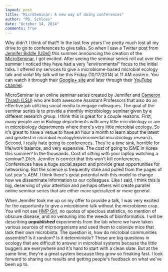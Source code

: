 ```yaml
---
layout: post
title: "MicroSeminar: A new way of doing conferences"
author: "PD. Schloss"
date: "October 14, 2014"
comments: true
---
```


Why didn't I think of that?! In the last few years I've pretty much lost all my
drive to go to conferences to give talks. So when I saw a Twitter post from
[Jennifer Biddle (UDel)](https://www.ceoe.udel.edu/our-people/profiles/jfbiddle)
this summer announcing the creation of the [MicroSeminar](https://microseminar.wordpress.com),
I got excited. After seeing the seminar series roll out over the summer I
noticed they have had a very "environmental" focus to the initial talks. I
offered my services to give a microbiome-based microbial ecology talk and viola!
My talk will be this Friday (10/17/2014) at 11 AM eastern. You can watch it through
their [Google+ site](https://plus.google.com/106615363910557080981/posts)
and later through their [YouTube channel](https://microseminar.wordpress.com/archived-talks/).

MicroSeminar is an online seminar series created by Jennifer and
[Cameron Thrash (LSU)](https://thethrashlab.com) who are both awesome Assistant
Professors that also do an effective job utilizing social media to engage
colleagues. The goal of the seminar series is to provide a monthly microbiology
seminar given by a different research group. I think this is great for a couple
reasons. First, many people are in Biology departments with very
little microbiology or are in microbiology departments where there's very little
microbial ecology. So it's great to have a venue to have an hour a month to
learn about the latest and greatest in microbial ecology/environmental
microbiology research. Second, I really hate going to conferences. They're a
time sink, horrible for life/work balance, and very expensive. The cost of going
to ISME in Korea this summer? In the thousands. Cost of sitting with your laptop
watching a seminar? Zilch. Jennifer is correct that this won't kill conferences.
Conferences have a huge social aspect and provide great opportunities for
networking. But the science is frequently stale and pulled from the pages of
last year's *AEM*. I think there's great potential with this model to change how
we disseminate information to our colleagues. Like I said, I think this is big,
deserving of your attention and perhaps others will create parallel online
seminar series that are either more specialized or more general.

When Jennifer took me up on my offer to provide a talk, I was very excited for
the opportunity to give a microbiome talk without the microbiome crap. You will
not see [HMP Girl](https://news.bbcimg.co.uk/media/images/60893000/jpg/_60893806_body.jpg),
no quotes of specious statistics, no mention of obscure disease, and no
venturing into the weeds of bioinformatics. I will be describing ***unpublished***
experiments from the lab where we have taken various sources of microorganisms
and used them to colonize mice that lack their own microbiota. The question is,
how do microbial communities assemble? Is it random? Is it deterministic? These
are big questions in ecology that are difficult to answer in microbial systems
because the little buggers are everywhere and it's hard to start with a clean
slate. But at the same time, they're a great system because they grow so
freaking fast. I look forward to sharing our results and getting people's
feedback on what we've been up to.
